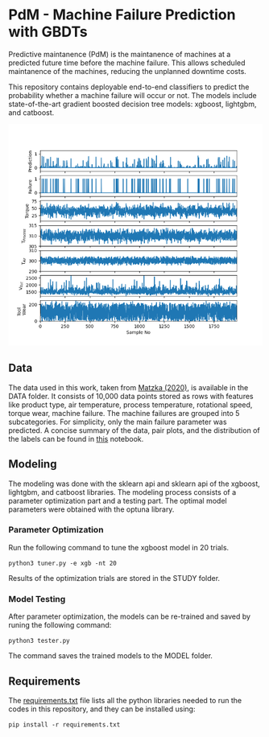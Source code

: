 # PdM - Machine Failure Prediction with GBDTs

Predictive maintanence (PdM) is the maintanence of machines at a predicted future time before the machine failure. This allows scheduled maintanence of the machines, reducing the unplanned downtime costs.

This repository contains deployable end-to-end classifiers to predict the probability whether a machine failure will occur or not. The models include state-of-the-art gradient boosted decision tree models: xgboost, lightgbm, and catboost.

![result](./VISUALS/result.png)

## Data

The data used in this work, taken from [Matzka (2020)](https://archive.ics.uci.edu/ml/datasets/AI4I+2020+Predictive+Maintenance+Dataset), is available in the DATA folder. It consists of 10,000 data points stored as rows with features like product type, air temperature, process temperature, rotational speed, torque wear, machine failure. The machine failures are grouped into 5 subcategories. For simplicity, only the main failure parameter was predicted. A concise summary of the data, pair plots, and the distribution of the labels can be found in [this](./EDA/EDA.ipynb) notebook.

## Modeling

The modeling was done with the sklearn api and sklearn api of the xgboost, lightgbm, and catboost libraries. The modeling process consists of a parameter optimization part and a testing part. The optimal model parameters were obtained with the optuna library.

### Parameter Optimization

Run the following command to tune the xgboost model in 20 trials.

```shell
python3 tuner.py -e xgb -nt 20
```

Results of the optimization trials are stored in the STUDY folder.

### Model Testing

After parameter optimization, the models can be re-trained and saved by runing the following command:

```shell
python3 tester.py
```

The command saves the trained models to the MODEL folder.

## Requirements

The [requirements.txt](requirements.txt) file lists all the python libraries needed to run the codes in this repository, and they can be installed using:

```shell
pip install -r requirements.txt
```



